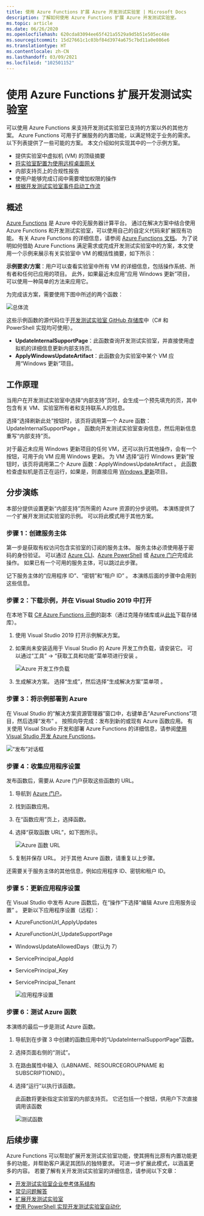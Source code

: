 ```yaml
---
title: 使用 Azure Functions 扩展 Azure 开发测试实验室 | Microsoft Docs
description: 了解如何使用 Azure Functions 扩展 Azure 开发测试实验室。
ms.topic: article
ms.date: 06/26/2020
ms.openlocfilehash: 620cda83094ee65f421a5529a9d5b51e505ec48e
ms.sourcegitcommit: 15d27661c1c03bf84d3974a675c7bd11a0e086e6
ms.translationtype: HT
ms.contentlocale: zh-CN
ms.lasthandoff: 03/09/2021
ms.locfileid: "102501152"
---
```

# <a name="use-azure-functions-to-extend-devtest-labs"></a>使用 Azure Functions 扩展开发测试实验室
可以使用 Azure Functions 来支持开发测试实验室已支持的方案以外的其他方案。 Azure Functions 可用于扩展服务的内置功能，以满足特定于业务的需求。 以下列表提供了一些可能的方案。 本文介绍如何实现其中的一个示例方案。

- 提供实验室中虚拟机 (VM) 的顶级摘要
- [将实验室配置为使用远程桌面网关](configure-lab-remote-desktop-gateway.md)
- 内部支持页上的合规性报告
- 使用户能够完成订阅中需要增加权限的操作
- [根据开发测试实验室事件启动工作流](https://github.com/RogerBestMsft/DTL-SecureArtifactData)

## <a name="overview"></a>概述
[Azure Functions](../azure-functions/functions-overview.md) 是 Azure 中的无服务器计算平台。 通过在解决方案中结合使用 Azure Functions 和开发测试实验室，可以使用自己的自定义代码来扩展现有功能。 有关 Azure Functions 的详细信息，请参阅 [Azure Functions 文档](../azure-functions/functions-overview.md)。 为了说明如何借助 Azure Functions 满足需求或完成开发测试实验室中的方案，本文使用一个示例来展示有关实验室中 VM 的概括性摘要，如下所示：

**示例要求/方案**：用户可以查看实验室中所有 VM 的详细信息，包括操作系统、所有者和任何已应用的项目。  此外，如果最近未应用“应用 Windows 更新”项目，可以使用一种简单的方法来应用它。

为完成该方案，需要使用下图中所述的两个函数：  

![总体流](./media/extend-devtest-labs-azure-functions/flow.png)

这些示例函数的源代码位于[开发测试实验室 GitHub 存储库](https://github.com/Azure/azure-devtestlab/tree/master/samples/DevTestLabs/AzureFunctions)中（C# 和 PowerShell 实现均可使用）。

- **UpdateInternalSupportPage**：此函数查询开发测试实验室，并直接使用虚拟机的详细信息更新内部支持页。
- **ApplyWindowsUpdateArtifact**：此函数会为实验室中某个 VM 应用“Windows 更新”项目。

## <a name="how-it-works"></a>工作原理
当用户在开发测试实验室中选择“内部支持”页时，会生成一个预先填充的页，其中包含有关 VM、实验室所有者和支持联系人的信息。  

选择“选择刷新此处”按钮时，该页将调用第一个 Azure 函数：UpdateInternalSupportPage 。 函数向开发测试实验室查询信息，然后用新信息重写“内部支持”页。

对于最近未应用 Windows 更新项目的任何 VM，还可以执行其他操作，会有一个按钮，可用于向 VM 应用 Windows 更新。 为 VM 选择“运行 Windows 更新”按钮时，该页将调用第二个 Azure 函数：ApplyWindowsUpdateArtifact 。 此函数检查虚拟机是否正在运行，如果是，则直接应用 [Windows 更新](https://github.com/Azure/azure-devtestlab/tree/master/Artifacts/windows-install-windows-updates)项目。

## <a name="step-by-step-walkthrough"></a>分步演练
本部分提供设置更新“内部支持”页所需的 Azure 资源的分步说明。 本演练提供了一个扩展开发测试实验室的示例。 可以将此模式用于其他方案。

### <a name="step-1-create-a-service-principal"></a>步骤 1：创建服务主体 
第一步是获取有权访问包含实验室的订阅的服务主体。 服务主体必须使用基于密码的身份验证。 可以通过 [Azure CLI](/cli/azure/create-an-azure-service-principal-azure-cli)、[Azure PowerShell](/powershell/azure/create-azure-service-principal-azureps) 或 [Azure 门户](../active-directory/develop/howto-create-service-principal-portal.md)完成此操作。 如果已有一个可用的服务主体，可以跳过此步骤。

记下服务主体的“应用程序 ID”、“密钥”和“租户 ID”  。 本演练后面的步骤中会用到这些信息。 

### <a name="step-2-download-the-sample-and-open-in-visual-studio-2019"></a>步骤 2：下载示例，并在 Visual Studio 2019 中打开
在本地下载 [C# Azure Functions 示例](https://github.com/Azure/azure-devtestlab/tree/master/samples/DevTestLabs/AzureFunctions/CSharp)的副本（通过克隆存储库或从[此处](https://github.com/Azure/azure-devtestlab/archive/master.zip)下载存储库）。  

1. 使用 Visual Studio 2019 打开示例解决方案。  
1. 如果尚未安装适用于 Visual Studio 的 Azure 开发工作负载，请安装它。 可以通过“工具” -> “获取工具和功能”菜单项进行安装 。

    ![Azure 开发工作负载](./media/extend-devtest-labs-azure-functions/azure-development-workload-vs.png)
1. 生成解决方案。 选择“生成”，然后选择“生成解决方案”菜单项 。

### <a name="step-3-deploy-the-sample-to-azure"></a>步骤 3：将示例部署到 Azure
在 Visual Studio 的“解决方案资源管理器”窗口中，右键单击“AzureFunctions”项目，然后选择“发布”  。 按照向导完成：发布到新的或现有 Azure 函数应用。 有关使用 Visual Studio 开发和部署 Azure Functions 的详细信息，请参阅[使用 Visual Studio 开发 Azure Functions](../azure-functions/functions-develop-vs.md)。

![“发布”对话框](./media/extend-devtest-labs-azure-functions/publish-dialog.png)


### <a name="step-4--gather-application-settings"></a>步骤 4：收集应用程序设置
发布函数后，需要从 Azure 门户获取这些函数的 URL。 

1. 导航到 [Azure 门户](https://portal.azure.com)。 
1. 找到函数应用。
1. 在“函数应用”页上，选择函数。 
1. 选择“获取函数 URL”，如下图所示。 

    ![Azure 函数 URL](./media/extend-devtest-labs-azure-functions/function-url.png)
4. 复制并保存 URL。 对于其他 Azure 函数，请重复以上步骤。 

还需要关于服务主体的其他信息，例如应用程序 ID、密钥和租户 ID。


### <a name="step-5--update-application-settings"></a>步骤 5：更新应用程序设置
在 Visual Studio 中发布 Azure 函数后，在“操作”下选择“编辑 Azure 应用服务设置” 。 更新以下应用程序设置（远程）：

- AzureFunctionUrl_ApplyUpdates
- AzureFunctionUrl_UpdateSupportPage
- WindowsUpdateAllowedDays（默认为 7）
- ServicePrincipal_AppId
- ServicePrincipal_Key
- ServicePrincipal_Tenant

    ![应用程序设置](./media/extend-devtest-labs-azure-functions/application-settings.png)

### <a name="step-6-test-the-azure-function"></a>步骤 6：测试 Azure 函数
本演练的最后一步是测试 Azure 函数。  

1. 导航到在步骤 3 中创建的函数应用中的“UpdateInternalSupportPage”函数。 
1. 选择页面右侧的“测试”。 
1. 在路由属性中输入（LABNAME、RESOURCEGROUPNAME 和 SUBSCRIPTIONID）。
1. 选择“运行”以执行该函数。  

    此函数将更新指定实验室的内部支持页。 它还包括一个按钮，供用户下次直接调用该函数

    ![测试函数](./media/extend-devtest-labs-azure-functions/test-function.png)

## <a name="next-steps"></a>后续步骤
Azure Functions 可以帮助扩展开发测试实验室功能，使其拥有比原有内置功能更多的功能，并帮助客户满足其团队的独特要求。 可进一步扩展此模式，以涵盖更多的内容。  若要了解有关开发测试实验室的详细信息，请参阅以下文章： 

- [开发测试实验室企业参考体系结构](devtest-lab-reference-architecture.md)
- [常见问题解答](devtest-lab-faq.md)
- [扩展开发测试实验室](devtest-lab-guidance-scale.md)
- [使用 PowerShell 实现开发测试实验室自动化](https://github.com/Azure/azure-devtestlab/tree/master/samples/DevTestLabs/Modules/Library/Tests)








